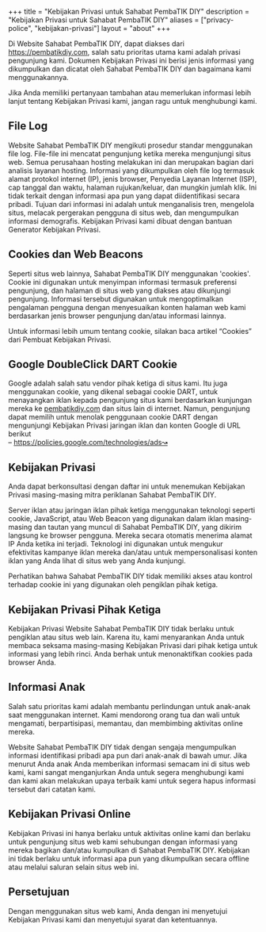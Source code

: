 +++
title = "Kebijakan Privasi untuk Sahabat PembaTIK DIY"
description = "Kebijakan Privasi untuk Sahabat PembaTIK DIY"
aliases = ["privacy-police", "kebijakan-privasi"]
layout = "about"
+++

Di Website Sahabat PembaTIK DIY, dapat diakses dari https://pembatikdiy.com, salah satu prioritas utama kami adalah privasi pengunjung kami. Dokumen Kebijakan Privasi ini berisi jenis informasi yang dikumpulkan dan dicatat oleh Sahabat PembaTIK DIY dan bagaimana kami menggunakannya.

Jika Anda memiliki pertanyaan tambahan atau memerlukan informasi lebih lanjut tentang Kebijakan Privasi kami, jangan ragu untuk menghubungi kami.

## File Log 
Website Sahabat PembaTIK DIY mengikuti prosedur standar menggunakan file log. File-file ini mencatat pengunjung ketika mereka mengunjungi situs web. Semua perusahaan hosting melakukan ini dan merupakan bagian dari analisis layanan hosting. Informasi yang dikumpulkan oleh file log termasuk alamat protokol internet (IP), jenis browser, Penyedia Layanan Internet (ISP), cap tanggal dan waktu, halaman rujukan/keluar, dan mungkin jumlah klik. Ini tidak terkait dengan informasi apa pun yang dapat diidentifikasi secara pribadi. Tujuan dari informasi ini adalah untuk menganalisis tren, mengelola situs, melacak pergerakan pengguna di situs web, dan mengumpulkan informasi demografis. Kebijakan Privasi kami dibuat dengan bantuan Generator Kebijakan Privasi.

## Cookies dan Web Beacons
Seperti situs web lainnya, Sahabat PembaTIK DIY menggunakan 'cookies'. Cookie ini digunakan untuk menyimpan informasi termasuk preferensi pengunjung, dan halaman di situs web yang diakses atau dikunjungi pengunjung. Informasi tersebut digunakan untuk mengoptimalkan pengalaman pengguna dengan menyesuaikan konten halaman web kami berdasarkan jenis browser pengunjung dan/atau informasi lainnya.

Untuk informasi lebih umum tentang cookie, silakan baca artikel “Cookies” dari Pembuat Kebijakan Privasi.

## Google DoubleClick DART Cookie
Google adalah salah satu vendor pihak ketiga di situs kami. Itu juga menggunakan cookie, yang dikenal sebagai cookie DART, untuk menayangkan iklan kepada pengunjung situs kami berdasarkan kunjungan mereka ke [pembatikdiy.com](https://pembatikdiy.com) dan situs lain di internet. Namun, pengunjung dapat memilih untuk menolak penggunaan cookie DART dengan mengunjungi Kebijakan Privasi jaringan iklan dan konten Google di URL berikut  
– https://policies.google.com/technologies/ads↝

## Kebijakan Privasi 
Anda dapat berkonsultasi dengan daftar ini untuk menemukan Kebijakan Privasi masing-masing mitra periklanan Sahabat PembaTIK DIY.

Server iklan atau jaringan iklan pihak ketiga menggunakan teknologi seperti cookie, JavaScript, atau Web Beacon yang digunakan dalam iklan masing-masing dan tautan yang muncul di Sahabat PembaTIK DIY, yang dikirim langsung ke browser pengguna. Mereka secara otomatis menerima alamat IP Anda ketika ini terjadi. Teknologi ini digunakan untuk mengukur efektivitas kampanye iklan mereka dan/atau untuk mempersonalisasi konten iklan yang Anda lihat di situs web yang Anda kunjungi.

Perhatikan bahwa Sahabat PembaTIK DIY tidak memiliki akses atau kontrol terhadap cookie ini yang digunakan oleh pengiklan pihak ketiga.

## Kebijakan Privasi Pihak Ketiga
Kebijakan Privasi Website Sahabat PembaTIK DIY tidak berlaku untuk pengiklan atau situs web lain. Karena itu, kami menyarankan Anda untuk membaca seksama masing-masing Kebijakan Privasi dari pihak ketiga untuk informasi yang lebih rinci. Anda berhak untuk menonaktifkan cookies pada browser Anda.

## Informasi Anak
Salah satu prioritas kami adalah membantu perlindungan untuk anak-anak saat menggunakan internet. Kami mendorong orang tua dan wali untuk mengamati, berpartisipasi, memantau, dan membimbing aktivitas online mereka.

Website Sahabat PembaTIK DIY tidak dengan sengaja mengumpulkan informasi identifikasi pribadi apa pun dari anak-anak di bawah umur. Jika menurut Anda anak Anda memberikan informasi semacam ini di situs web kami, kami sangat menganjurkan Anda untuk segera menghubungi kami dan kami akan melakukan upaya terbaik kami untuk segera hapus informasi tersebut dari catatan kami.

## Kebijakan Privasi Online 
Kebijakan Privasi ini hanya berlaku untuk aktivitas online kami dan berlaku untuk pengunjung situs web kami sehubungan dengan informasi yang mereka bagikan dan/atau kumpulkan di Sahabat PembaTIK DIY. Kebijakan ini tidak berlaku untuk informasi apa pun yang dikumpulkan secara offline atau melalui saluran selain situs web ini.

## Persetujuan
Dengan menggunakan situs web kami, Anda dengan ini menyetujui Kebijakan Privasi kami dan menyetujui syarat dan ketentuannya.